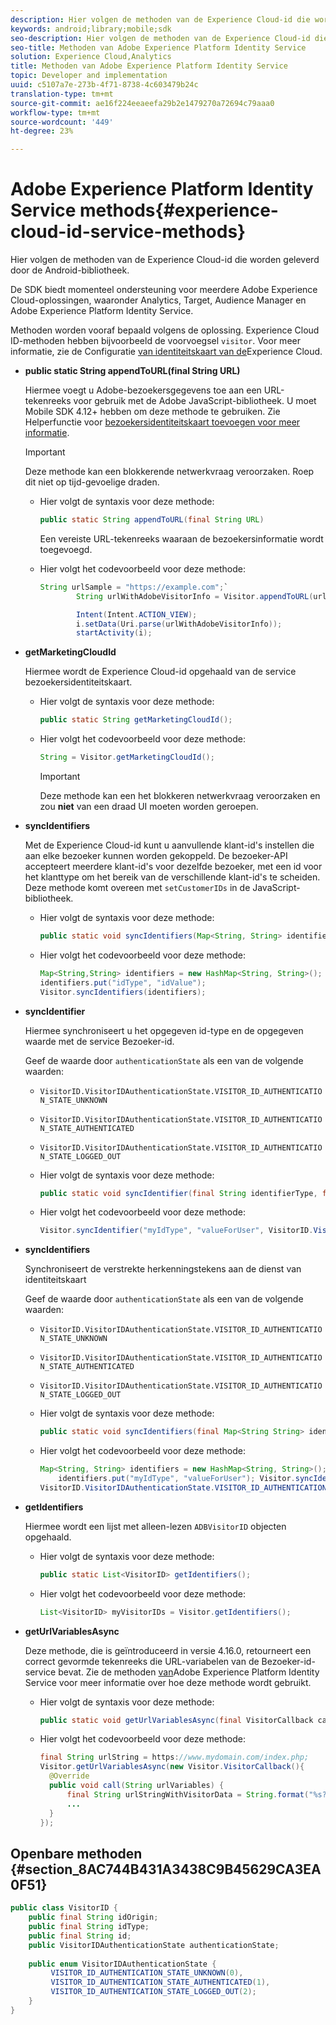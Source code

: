 ```yaml
---
description: Hier volgen de methoden van de Experience Cloud-id die worden geleverd door de Android-bibliotheek.
keywords: android;library;mobile;sdk
seo-description: Hier volgen de methoden van de Experience Cloud-id die worden geleverd door de Android-bibliotheek.
seo-title: Methoden van Adobe Experience Platform Identity Service
solution: Experience Cloud,Analytics
title: Methoden van Adobe Experience Platform Identity Service
topic: Developer and implementation
uuid: c5107a7e-273b-4f71-8738-4c603479b24c
translation-type: tm+mt
source-git-commit: ae16f224eeaeefa29b2e1479270a72694c79aaa0
workflow-type: tm+mt
source-wordcount: '449'
ht-degree: 23%

---
```



# Adobe Experience Platform Identity Service methods{#experience-cloud-id-service-methods}

Hier volgen de methoden van de Experience Cloud-id die worden geleverd door de Android-bibliotheek.

De SDK biedt momenteel ondersteuning voor meerdere Adobe Experience Cloud-oplossingen, waaronder Analytics, Target, Audience Manager en Adobe Experience Platform Identity Service.

Methoden worden vooraf bepaald volgens de oplossing. Experience Cloud ID-methoden hebben bijvoorbeeld de voorvoegsel `visitor`. Voor meer informatie, zie de Configuratie [van identiteitskaart van de](/help/android/c-marketing-cloud/mcvid.md)Experience Cloud.

* **public static String appendToURL(final String URL)**

   Hiermee voegt u Adobe-bezoekersgegevens toe aan een URL-tekenreeks voor gebruik met de Adobe JavaScript-bibliotheek. U moet Mobile SDK 4.12+ hebben om deze methode te gebruiken. Zie Helperfunctie voor [bezoekersidentiteitskaart toevoegen voor meer informatie](https://docs.adobe.com/content/help/en/id-service/using/id-service-api/methods/appendvisitorid.html).

   >[!IMPORTANT]
   >
   >Deze methode kan een blokkerende netwerkvraag veroorzaken. Roep dit niet op tijd-gevoelige draden.

   * Hier volgt de syntaxis voor deze methode:

      ```java
      public static String appendToURL(final String URL) 
      ```

      Een vereiste URL-tekenreeks waaraan de bezoekersinformatie wordt toegevoegd.

   * Hier volgt het codevoorbeeld voor deze methode:

      ```java
      String urlSample = "https://example.com";`
              String urlWithAdobeVisitorInfo = Visitor.appendToURL(urlSample);
      
              Intent(Intent.ACTION_VIEW);
              i.setData(Uri.parse(urlWithAdobeVisitorInfo));
              startActivity(i);
      ```

* **getMarketingCloudId**

   Hiermee wordt de Experience Cloud-id opgehaald van de service bezoekersidentiteitskaart.

   * Hier volgt de syntaxis voor deze methode:

      ```java
      public static String getMarketingCloudId(); 
      ```

   * Hier volgt het codevoorbeeld voor deze methode:

      ```java
      String = Visitor.getMarketingCloudId();
      ```

      >[!IMPORTANT]
      >
      >Deze methode kan een het blokkeren netwerkvraag veroorzaken en zou **niet** van een draad UI moeten worden geroepen.

* **syncIdentifiers**

   Met de Experience Cloud-id kunt u aanvullende klant-id&#39;s instellen die aan elke bezoeker kunnen worden gekoppeld. De bezoeker-API accepteert meerdere klant-id&#39;s voor dezelfde bezoeker, met een id voor het klanttype om het bereik van de verschillende klant-id&#39;s te scheiden. Deze methode komt overeen met `setCustomerIDs` in de JavaScript-bibliotheek.

   * Hier volgt de syntaxis voor deze methode:

      ```java
      public static void syncIdentifiers(Map<String, String> identifiers); 
      ```

   * Hier volgt het codevoorbeeld voor deze methode:

      ```java
      Map<String,String> identifiers = new HashMap<String, String>();
      identifiers.put("idType", "idValue");
      Visitor.syncIdentifiers(identifiers);
      ```

* **syncIdentifier**

   Hiermee synchroniseert u het opgegeven id-type en de opgegeven waarde met de service Bezoeker-id.

   Geef de waarde door `authenticationState` als een van de volgende waarden:

   * `VisitorID.VisitorIDAuthenticationState.VISITOR_ID_AUTHENTICATION_STATE_UNKNOWN`
   * `VisitorID.VisitorIDAuthenticationState.VISITOR_ID_AUTHENTICATION_STATE_AUTHENTICATED`
   * `VisitorID.VisitorIDAuthenticationState.VISITOR_ID_AUTHENTICATION_STATE_LOGGED_OUT`

   * Hier volgt de syntaxis voor deze methode:

      ```java
      public static void syncIdentifier(final String identifierType, final String identifier, final VisitorID.VisitorIDAuthenticationState authenticationState);
      ```

   * Hier volgt het codevoorbeeld voor deze methode:

      ```java
      Visitor.syncIdentifier("myIdType", "valueForUser", VisitorID.VisitorIDAuthenticationState.VISITOR_ID_AUTHENTICATION_STATE_LOGGED_OUT);
      ```

* **syncIdentifiers**

   Synchroniseert de verstrekte herkenningstekens aan de dienst van identiteitskaart

   Geef de waarde door `authenticationState` als een van de volgende waarden:
   * `VisitorID.VisitorIDAuthenticationState.VISITOR_ID_AUTHENTICATION_STATE_UNKNOWN`
   * `VisitorID.VisitorIDAuthenticationState.VISITOR_ID_AUTHENTICATION_STATE_AUTHENTICATED`
   * `VisitorID.VisitorIDAuthenticationState.VISITOR_ID_AUTHENTICATION_STATE_LOGGED_OUT`

   * Hier volgt de syntaxis voor deze methode:

      ```java
      public static void syncIdentifiers(final Map<String String> identifiers, final VisitorID.VisitorIDAuthenticationState authenticationState);
      ```

   * Hier volgt het codevoorbeeld voor deze methode:

      ```java
      Map<String, String> identifiers = new HashMap<String, String>();
          identifiers.put("myIdType", "valueForUser"); Visitor.syncIdentifiers(identifiers,
      VisitorID.VisitorIDAuthenticationState.VISITOR_ID_AUTHENTICATION_STATE_AUTHENTICATED); 
      ```

* **getIdentifiers**

   Hiermee wordt een lijst met alleen-lezen `ADBVisitorID` objecten opgehaald.

   * Hier volgt de syntaxis voor deze methode:

      ```java
      public static List<VisitorID> getIdentifiers(); 
      ```

   * Hier volgt het codevoorbeeld voor deze methode:

      ```java
      List<VisitorID> myVisitorIDs = Visitor.getIdentifiers(); 
      ```

* **getUrlVariablesAsync**

   Deze methode, die is geïntroduceerd in versie 4.16.0, retourneert een correct gevormde tekenreeks die URL-variabelen van de Bezoeker-id-service bevat. Zie de methoden [van](/help/android/reference/hybrid-app.md)Adobe Experience Platform Identity Service voor meer informatie over hoe deze methode wordt gebruikt.

   * Hier volgt de syntaxis voor deze methode:

      ```java
      public static void getUrlVariablesAsync(final VisitorCallback callback);
      ```

   * Hier volgt het codevoorbeeld voor deze methode:

      ```java
      final String urlString = https://www.mydomain.com/index.php; 
      Visitor.getUrlVariablesAsync(new Visitor.VisitorCallback(){ 
        @Override 
        public void call(String urlVariables) { 
            final String urlStringWithVisitorData = String.format("%s?%s", urlString, urlVariables); 
            ...
        } 
      });
      ```

## Openbare methoden {#section_8AC744B431A3438C9B45629CA3EA0F51}

```java
public class VisitorID { 
    public final String idOrigin; 
    public final String idType; 
    public final String id; 
    public VisitorIDAuthenticationState authenticationState; 
 
    public enum VisitorIDAuthenticationState { 
         VISITOR_ID_AUTHENTICATION_STATE_UNKNOWN(0), 
         VISITOR_ID_AUTHENTICATION_STATE_AUTHENTICATED(1), 
         VISITOR_ID_AUTHENTICATION_STATE_LOGGED_OUT(2); 
    } 
}
```
